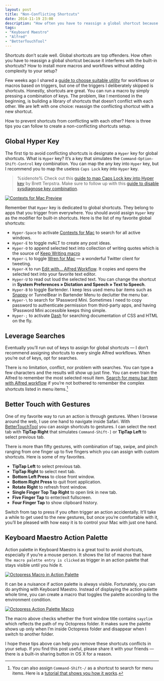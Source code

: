 ```yaml
---
layout: post
title: "Non-Conflicting Shortcuts"
date: 2014-11-19 23:00
description: "How often you have to reassign a global shortcut because it interferes with the built-in shortcuts? How to install more macros and workflows without adding complexity to your setup?"
tags:
- "Keyboard Maestro"
- "Alfred"
- "BetterTouchTool"
---
```


Shortcuts don’t scale well. Global shortcuts are top offenders. How often you have to reassign a global shortcut because it interferes with the built-in shortcuts? How to install more macros and workflows without adding complexity to your setup?

<!-- more -->

Few weeks ago I shared a [guide to choose suitable utility](http://sayzlim.net/choosing-mac-utility "Which Mac Utility Should You Use? - Sayz Lim") for workflows or macros based on triggers, but one of the triggers I deliberately skipped is shortcuts. Honestly, shortcuts are great. You can run a macro by simply pressing a combination of keys. The problem, like I mentioned in the beginning, is building a library of shortcuts that doesn’t conflict with each other. We are left with one choice: reassign the conflicting shortcut with a new shortcut.

How to prevent shortcuts from conflicting with each other? Here is three tips you can follow to create a non-conflicting shortcuts setup.

## Global Hyper Key

The first tip to avoid conflicting shortcuts is designate a `Hyper` key for global shortcuts. What is `Hyper` key? It’s a key that simulates the `Command-Option-Shift-Control` key combination. You can map the any key into `Hyper` key, but I recommend you to map the useless `Caps Lock` key into `Hyper` key.

> %sidenote%
> Check out this [guide to map Caps Lock key into Hyper key](http://brettterpstra.com/2012/12/08/a-useful-caps-lock-key/ "A useful Caps Lock key - BrettTerpstra.com") by Brett Terpstra. Make sure to follow up with this [guide to disable sysdiagnose key combination](http://sayzlim.net/disable-sysdiagnose-key-combination "Disable Sysdiagnose Key Combination - Sayz Lim").

[ ![Contexts for Mac Preview][221507] ](http://images.sayzlim.net/2014/11/contexts_preview.gif "Contexts for Mac Preview")

[221507]: http://images.sayzlim.net/2014/11/contexts_preview.gif "Contexts for Mac Preview"

Remember that `Hyper` key is dedicated to global shortcuts. They belong to apps that you trigger from everywhere. You should avoid assign `Hyper` key as the modifier for built-in shortcuts. Here is the list of my favorite global shortcuts:

- `Hyper-Space` to activate [Contexts for Mac](http://sayzlim.net/contexts-manage-mac-windows "Manage Mac Application Windows with Contexts - Sayz Lim") to search for all active windows.
- `Hyper-E` to toggle nvALT to create any post ideas.
- `Hyper-O` to append selected text into collection of writing quotes which is the source of [Keep Writing macro](http://sayzlim.net/keyboard-maestro-macro-writers "Keyboard Maestro Macro for Writers - Sayz Lim")
- `Hyper-L` to toggle [Wren for Mac](http://sayzlim.net/clear-twitter-distraction-with-wren-for-mac "Clear Twitter Distraction with Wren for Mac - Sayz Lim") — a wonderful Twitter client for tweeting.
- `Hyper-K` to run [Edit with… Alfred Workflow](http://www.alfredforum.com/topic/1857-edit-with%E2%80%A6-a-quickcursor-alternative-31-yosemite-support/ "Edit with… A QuickCursor alternative (3.1 - Yosemite support ..."). It copies and opens the selected text into your favorite text editor.
- `Hyper-U` to read out loud the selected text. You can change the shortcut in **System Preferences » Dictation and Speech » Text to Speech**.
- `Hyper-B` to toggle Bartender. I keep less used menu bar items such as [Snappy](http://sayzlim.net/snappy-pin-your-screenshots "Snappy: Effortlessly Pin Your Screenshots - Sayz Lim") or TunnelBear in Bartender Menu to declutter the menu bar.
- `Hyper-\` to search for 1Password Mini. Sometimes I need to copy password to authenticate permission from third-party apps, and having 1Password Mini accessible keeps thing simple.
- `Hyper-;` to activate [Dash](https://itunes.apple.com/us/app/dash-docs-snippets/id458034879?mt=12&uo=4&at=11ld6n&ct=dash+docs+snippets "Dash (Docs & Snippets)") for searching documentation of CSS and HTML on the fly.

## Leverage Searches

Eventually you’ll run out of keys to assign for global shortcuts — I don’t recommend assigning shortcuts to every single Alfred workflows. When you’re out of keys, opt for searches.

There is no limitation, conflict, nor problem with searches. You can type a few characters and the results will show up just fine. You can even train the Alfred to remember the most selected result item. [Search for menu bar item with Alfred workflow](http://sayzlim.net/effective-menu-bar-search-workflow "Effective Menu Bar Search Workflow - Sayz Lim") if you’re not bothered to remember the complex shortcuts listed in menu items.[^1]

## Better Touch with Gestures

One of my favorite way to run an action is through gestures. When I browse around the web, I use one hand to navigate inside Safari. With [BetterTouchTool](http://www.boastr.net/ "BetterTouchTool") you can assign shortcuts to gestures. I can select the next tab with **TipTap Right** that simulates `Command-Shift-]` or **TipTap Left** to select previous tab. 

There is more than fifty gestures, with combination of tap, swipe, and pinch ranging from one finger up to five fingers which you can assign with custom shortcuts. Here is some of my favorites.

- **TipTap Left** to select previous tab.
- **TipTap Right** to select next tab.
- **Bottom Left Press** to close front window.
- **Bottom Right Press** to quit front application.
- **Rotate Right** to refresh front window.
- **Single Finger Top Tap Right** to open link in new tab.
- **Five Finger Tap** to enter/exit fullscreen.
- **Four Finger Tap** to show clipboard history.

Switch from tap to press if you often trigger an action accidentally. It’ll take a while to get used to the new gestures, but once you’re comfortable with it, you’ll be pleased with how easy it is to control your Mac with just one hand.

## Keyboard Maestro Action Palette

Action palette in Keyboard Maestro is a great tool to avoid shortcuts, especially if you’re a mouse person. It shows the list of macros that have `The macro palette entry is clicked` as trigger in an action palette that stays visible until you hide it.

[ ![Octopress Macro in Action Palette ][221025] ](http://images.sayzlim.net/2014/11/action_palette.gif "Octopress Macro in Action Palette ")

[221025]: http://images.sayzlim.net/2014/11/action_palette.gif "Octopress Macro in Action Palette "

It can be a nuisance if action palette is always visible. Fortunately, you can do anything with Keyboard Maestro. Instead of displaying the action palette whole time, you can create a macro that toggles the palette according to the environment condition.

[ ![Octopress Action Palette Macro][221100] ](http://images.sayzlim.net/2014/11/action_palette_macro.jpg "Octopress Action Palette Macro")

[221100]: http://images.sayzlim.net/2014/11/action_palette_macro.jpg "Octopress Action Palette Macro"

The macro above checks whether the front window title contains `sayzlim` which reflects the path of my Octopress folder. It makes sure the palette shows up only when I’m inside Octopress folder and disappear when I switch to another folder.

I hope these tips above can help you remove these shortcuts conflicts in your setup. If you find this post useful, please share it with your friends — there is a built-in sharing button in OS X for a reason.

[^1]: You can also assign `Command-Shift-/` as a shortcut to search for menu items. Here is a [tutorial that shows you how it works](http://www.macdrifter.com/2014/08/the-shortcut-of-shortcuts.html "The Shortcut of Shortcuts - Macdrifter").